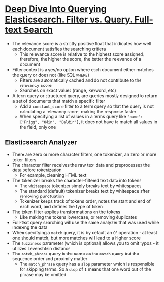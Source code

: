 # [Deep Dive Into Querying Elasticsearch. Filter vs. Query. Full-text Search](https://towardsdatascience.com/deep-dive-into-querying-elasticsearch-filter-vs-query-full-text-search-b861b06bd4c0)

* The relevance score is a strictly positive float that indicates how well each document satisfies the searching critiera
  * This relevance score is relative to the highest score assigned, therefore, the higher the score, the better the relevance of a document
* Filter context is a yes/no option where each document either matches the query or does not (like SQL `WHERE`)
  * Filters are automatically cached and do not contribute to the relevancy score
  * Searches on exact values (range, keyword, etc)
* A term query or structured query, are queries mostly designed to return a set of documents that match a specific filter
  * Add a `constant_score` filter to a term query so that the query is not calculating a relevancy score, making the response faster
  * When specifying a list of values in a terms query like `"name": ["Frigg", "Odin", "Baldir"]`, it does not have to match all values in the field, only one

## Elasticsearch Analyzer

* There are zero or more character filters, one tokenizer, an zero or more token filters
* The character filter receives the raw text data and preprocesses the data before tokenization
  * For example, cleaning HTML text
* The tokenizer breaks the character-filtered text data into tokens
  * The `whitespace` tokenizer simply breaks text by whitespaces
  * The standard (default) tokenizer breaks text by whitespace after removing punctuation
  * Tokenizer keeps track of tokens order, notes the start and end of each word, and defines the type of token
* The token filter applies transformations on the tokens
  * Like making the tokens lowercase, or removing dupiicates
* Full-text query searching will use the same analyzer that was used while indexing the data
* When specifying a `match` query, it is by default an `OR` operation - at least one should match, but more matches will lead to a higher score
* The `fuzziness` parameter (which is optional) allows you to omit typos - it utilizes Levenshtein distance
* The `match_phrase` query is the same as the `match` query but the sequence order and proximity matter
  * The `match_phrase` query has a `slop` parameter which is responsible for skipping terms. So a `slop` of `1` means that one word out of the phrase may be omitted
